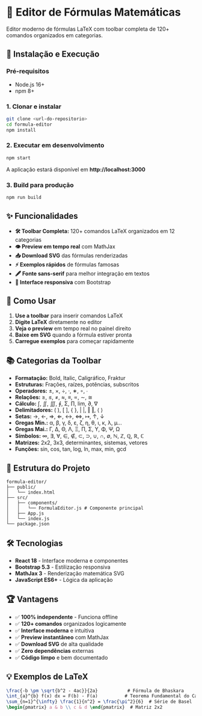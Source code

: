 # 📐 Editor de Fórmulas Matemáticas

Editor moderno de fórmulas LaTeX com toolbar completa de 120+ comandos organizados em categorias.

## 🚀 Instalação e Execução

### Pré-requisitos
- Node.js 16+ 
- npm 8+

### 1. Clonar e instalar
```bash
git clone <url-do-repositorio>
cd formula-editor
npm install
```

### 2. Executar em desenvolvimento
```bash
npm start
```

A aplicação estará disponível em **http://localhost:3000**

### 3. Build para produção
```bash
npm run build
```

## ✨ Funcionalidades

- **🛠️ Toolbar Completa:** 120+ comandos LaTeX organizados em 12 categorias
- **👁️ Preview em tempo real** com MathJax
- **📥 Download SVG** das fórmulas renderizadas
- **⚡ Exemplos rápidos** de fórmulas famosas
- **🖋️ Fonte sans-serif** para melhor integração em textos
- **📱 Interface responsiva** com Bootstrap

## 🎯 Como Usar

1. **Use a toolbar** para inserir comandos LaTeX
2. **Digite LaTeX** diretamente no editor
3. **Veja o preview** em tempo real no painel direito
4. **Baixe em SVG** quando a fórmula estiver pronta
5. **Carregue exemplos** para começar rapidamente

## 📚 Categorias da Toolbar

- **Formatação:** Bold, Italic, Caligráfico, Fraktur
- **Estruturas:** Frações, raízes, potências, subscritos
- **Operadores:** ±, ×, ÷, ·, ∗, ∘, ∙
- **Relações:** ≥, ≤, ≠, ≈, ≡, ∝, ∼, ≅
- **Cálculo:** ∫, ∬, ∭, ∮, Σ, ∏, lim, ∂, ∇
- **Delimitadores:** ( ), [ ], { }, | |, ‖ ‖, ⟨ ⟩
- **Setas:** →, ←, ⇒, ⇐, ↔, ⇔, ↦, ↑, ↓
- **Gregas Min.:** α, β, γ, δ, ε, ζ, η, θ, ι, κ, λ, μ...
- **Gregas Mai.:** Γ, Δ, Θ, Λ, Ξ, Π, Σ, Υ, Φ, Ψ, Ω
- **Símbolos:** ∞, ∃, ∀, ∈, ∉, ⊂, ⊃, ∪, ∩, ∅, ℕ, ℤ, ℚ, ℝ, ℂ
- **Matrizes:** 2x2, 3x3, determinantes, sistemas, vetores
- **Funções:** sin, cos, tan, log, ln, max, min, gcd

## 📁 Estrutura do Projeto

```
formula-editor/
├── public/
│   └── index.html
├── src/
│   ├── components/
│   │   └── FormulaEditor.js # Componente principal
│   ├── App.js
│   └── index.js
└── package.json
```

## 🛠️ Tecnologias

- **React 18** - Interface moderna e componentes
- **Bootstrap 5.3** - Estilização responsiva  
- **MathJax 3** - Renderização matemática SVG
- **JavaScript ES6+** - Lógica da aplicação

## 🏆 Vantagens

- ✅ **100% independente** - Funciona offline
- ✅ **120+ comandos** organizados logicamente
- ✅ **Interface moderna** e intuitiva
- ✅ **Preview instantâneo** com MathJax
- ✅ **Download SVG** de alta qualidade
- ✅ **Zero dependências** externas
- ✅ **Código limpo** e bem documentado

## 💡 Exemplos de LaTeX

```latex
\frac{-b \pm \sqrt{b^2 - 4ac}}{2a}           # Fórmula de Bhaskara
\int_{a}^{b} f(x) dx = F(b) - F(a)          # Teorema Fundamental do Cálculo
\sum_{n=1}^{\infty} \frac{1}{n^2} = \frac{\pi^2}{6}  # Série de Basel
\begin{pmatrix} a & b \\ c & d \end{pmatrix}  # Matriz 2x2
```
